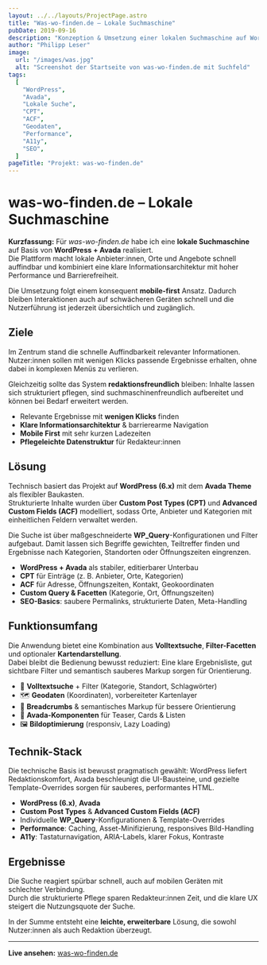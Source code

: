 ```yaml
---
layout: ../../layouts/ProjectPage.astro
title: "Was-wo-finden.de – Lokale Suchmaschine"
pubDate: 2019-09-16
description: "Konzeption & Umsetzung einer lokalen Suchmaschine auf WordPress-Basis mit Avada – performant, barrierearm und mobil-optimiert."
author: "Philipp Leser"
image:
  url: "/images/was.jpg"
  alt: "Screenshot der Startseite von was-wo-finden.de mit Suchfeld"
tags:
  [
    "WordPress",
    "Avada",
    "Lokale Suche",
    "CPT",
    "ACF",
    "Geodaten",
    "Performance",
    "A11y",
    "SEO",
  ]
pageTitle: "Projekt: was-wo-finden.de"
---
```


# was-wo-finden.de – Lokale Suchmaschine

**Kurzfassung:** Für _was-wo-finden.de_ habe ich eine **lokale Suchmaschine** auf Basis von **WordPress + Avada** realisiert.  
Die Plattform macht lokale Anbieter:innen, Orte und Angebote schnell auffindbar und kombiniert eine klare Informationsarchitektur mit hoher Performance und Barrierefreiheit.

Die Umsetzung folgt einem konsequent **mobile-first** Ansatz. Dadurch bleiben Interaktionen auch auf schwächeren Geräten schnell und die Nutzerführung ist jederzeit übersichtlich und zugänglich.

## Ziele

Im Zentrum stand die schnelle Auffindbarkeit relevanter Informationen. Nutzer:innen sollen mit wenigen Klicks passende Ergebnisse erhalten, ohne dabei in komplexen Menüs zu verlieren.

Gleichzeitig sollte das System **redaktionsfreundlich** bleiben: Inhalte lassen sich strukturiert pflegen, sind suchmaschinenfreundlich aufbereitet und können bei Bedarf erweitert werden.

- Relevante Ergebnisse mit **wenigen Klicks** finden
- **Klare Informationsarchitektur** & barrierearme Navigation
- **Mobile First** mit sehr kurzen Ladezeiten
- **Pflegeleichte Datenstruktur** für Redakteur:innen

## Lösung

Technisch basiert das Projekt auf **WordPress (6.x)** mit dem **Avada Theme** als flexibler Baukasten.  
Strukturierte Inhalte wurden über **Custom Post Types (CPT)** und **Advanced Custom Fields (ACF)** modelliert, sodass Orte, Anbieter und Kategorien mit einheitlichen Feldern verwaltet werden.

Die Suche ist über maßgeschneiderte **WP_Query**-Konfigurationen und Filter aufgebaut. Damit lassen sich Begriffe gewichten, Teiltreffer finden und Ergebnisse nach Kategorien, Standorten oder Öffnungszeiten eingrenzen.

- **WordPress + Avada** als stabiler, editierbarer Unterbau
- **CPT** für Einträge (z. B. Anbieter, Orte, Kategorien)
- **ACF** für Adresse, Öffnungszeiten, Kontakt, Geokoordinaten
- **Custom Query & Facetten** (Kategorie, Ort, Öffnungszeiten)
- **SEO-Basics**: saubere Permalinks, strukturierte Daten, Meta-Handling

## Funktionsumfang

Die Anwendung bietet eine Kombination aus **Volltextsuche**, **Filter-Facetten** und optionaler **Kartendarstellung**.  
Dabei bleibt die Bedienung bewusst reduziert: Eine klare Ergebnisliste, gut sichtbare Filter und semantisch sauberes Markup sorgen für Orientierung.

- 🔎 **Volltextsuche** + Filter (Kategorie, Standort, Schlagwörter)
- 🗺️ **Geodaten** (Koordinaten), vorbereiteter Kartenlayer
- 🧭 **Breadcrumbs** & semantisches Markup für bessere Orientierung
- 🧩 **Avada-Komponenten** für Teaser, Cards & Listen
- 🖼️ **Bildoptimierung** (responsiv, Lazy Loading)

## Technik-Stack

Die technische Basis ist bewusst pragmatisch gewählt: WordPress liefert Redaktionskomfort, Avada beschleunigt die UI-Bausteine, und gezielte Template-Overrides sorgen für sauberes, performantes HTML.

- **WordPress (6.x)**, **Avada**
- **Custom Post Types** & **Advanced Custom Fields (ACF)**
- Individuelle **WP_Query**-Konfigurationen & Template-Overrides
- **Performance**: Caching, Asset-Minifizierung, responsives Bild-Handling
- **A11y**: Tastaturnavigation, ARIA-Labels, klarer Fokus, Kontraste

## Ergebnisse

Die Suche reagiert spürbar schnell, auch auf mobilen Geräten mit schlechter Verbindung.  
Durch die strukturierte Pflege sparen Redakteur:innen Zeit, und die klare UX steigert die Nutzungsquote der Suche.

In der Summe entsteht eine **leichte, erweiterbare** Lösung, die sowohl Nutzer:innen als auch Redaktion überzeugt.

---

**Live ansehen:** [was-wo-finden.de](https://was-wo-finden.de)
